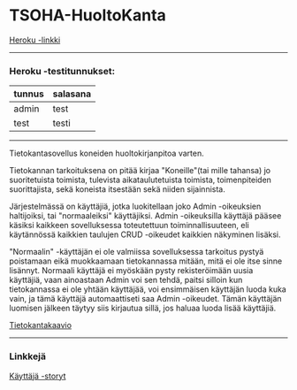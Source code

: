 # TSOHA-HuoltoKanta

[Heroku -linkki](https://tsoha-konekanta.herokuapp.com/)

---------------------------

### Heroku -testitunnukset:

tunnus | salasana |
---- | ----
admin | test
test | testi


------------------------

Tietokantasovellus koneiden huoltokirjanpitoa varten.

Tietokannan tarkoituksena on pitää kirjaa "Koneille"(tai mille tahansa) jo suoritetuista toimista, tulevista aikataulutetuista toimista, toimenpiteiden suorittajista, sekä koneista itsestään sekä niiden sijainnista.

Järjestelmässä on käyttäjiä, jotka luokitellaan joko Admin -oikeuksien haltijoiksi, tai "normaaleiksi" käyttäjiksi.
Admin -oikeuksilla käyttäjä pääsee käsiksi kaikkeen sovelluksessa toteutettuun toiminnallisuuteen, eli käytännössä kaikkien taulujen CRUD -oikeudet kaikkien näkyminen lisäksi.

"Normaalin" -käyttäjän ei ole valmiissa sovelluksessa tarkoitus pystyä poistamaan eikä muokkaamaan tietokannassa mitään, mitä ei ole itse sinne lisännyt. Normaali käyttäjä ei myöskään pysty rekisteröimään uusia käyttäjiä, vaan ainoastaan Admin voi sen tehdä, paitsi silloin kun tietokannassa ei ole yhtään käyttäjää, voi ensimmäisen käyttäjän luoda kuka vain, ja tämä käyttäjä automaattiseti saa Admin -oikeudet. Tämän käyttäjän luomisen jälkeen täytyy siis kirjautua sillä, jos haluaa luoda lisää käyttäjiä.

[Tietokantakaavio](../master/documentation/Kaaviot/TSOHA-HuoltoKanta-TietokantaKaavio-smaller.png)


--------------------------


### Linkkejä

[Käyttäjä -storyt](../master/documentation/User-storyt/Käyttäjä.md)
